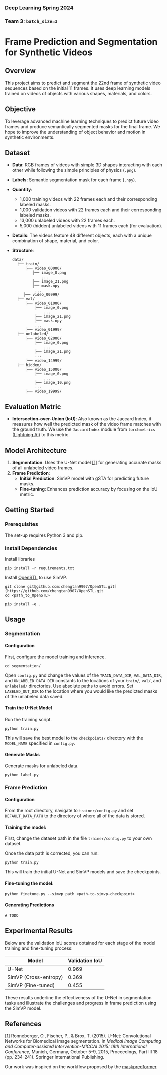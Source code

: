 ### Deep Learning Spring 2024
### Team 3: `batch_size=3`

# Frame Prediction and Segmentation for Synthetic Videos

## Overview
This project aims to predict and segment the 22nd frame of synthetic video sequences based on the initial 11 frames. It uses deep learning models trained on videos of objects with various shapes, materials, and colors.

## Objective
To leverage advanced machine learning techniques to predict future video frames and produce semantically segmented masks for the final frame. We hope to improve the understanding of object behavior and motion in synthetic environments.

## Dataset
- **Data**: RGB frames of videos with simple 3D shapes interacting with each other while following the simple principles of physics (`.png`).
- **Labels**: Semantic segmentation mask for each frame (`.npy`).
- **Quantity**:
    - 1,000 training videos with 22 frames each and their corresponding labeled masks.
    - 1,000 validation videos with 22 frames each and their corresponding labeled masks.
    - 13,000 unlabeled videos with 22 frames each.
    - 5,000 (hidden) unlabeled videos with 11 frames each (for evaluation).
- **Details**: The videos feature 48 different objects, each with a unique combination of shape, material, and color.
- **Structure**:

  ```
  data/
    ├── train/
        ├── video_00000/
           ├── image_0.png
               ...
           ├── image_21.png
           ├── mask.npy
            ...
       ├── video_00999/
    ├── val/
        ├── video_01000/
            ├── image_0.png
                ...
            ├── image_21.png
            ├── mask.npy
            ...
        ├── video_01999/
    ├── unlabeled/
        ├── video_02000/
            ├── image_0.png
                ...
            ├── image_21.png
            ...
        ├── video_14999/
    ├── hidden/
        ├── video_15000/
            ├── image_0.png
                ...
            ├── image_10.png
            ...
        ├── video_19999/
  ```

## Evaluation Metric
- **Intersection-over-Union (IoU)**: Also known as the Jaccard Index, it measures how well the predicted mask of the video frame matches with the ground truth. We use the `JaccardIndex` module from `torchmetrics` ([Lightning AI](https://lightning.ai/docs/torchmetrics/stable/classification/jaccard_index.html)) to this metric.

## Model Architecture
1. **Segmentation**: Uses the U-Net model [[1]](#1) for generating accurate masks of all unlabeled video frames.
2. **Frame Prediction**:
   - **Initial Prediction**: SimVP model with gSTA for predicting future masks.
   - **Fine-tuning**: Enhances prediction accuracy by focusing on the IoU metric.

## Getting Started

### Prerequisites
The set-up requires Python 3 and pip.

### Install Dependencies
Install libraries
```
pip install -r requirements.txt

```

Install [OpenSTL](https://github.com/chengtan9907/OpenSTL) to use SimVP.
```
git clone git@github.com:chengtan9907/OpenSTL.git](https://github.com/chengtan9907/OpenSTL.git
cd <path_to_OpenSTL>

pip install -e .
```

## Usage

### Segmentation

#### Configuration

First, configure the model training and inference.

```
cd segmentation/
```

Open `config.py` and change the values of the `TRAIN_DATA_DIR`, `VAL_DATA_DIR`, and `UNLABELED_DATA_DIR` constants to the locations of your `train/`, `val/`, and `unlabeled/` directories. Use absolute paths to avoid errors. Set `LABELED_OUT_DIR` to the location where you would like the predicted masks of the unlabeled data saved.

#### Train the U-Net Model

Run the training script.

```
python train.py
```

This will save the best model to the `checkpoints/` directory with the `MODEL_NAME` specified in `config.py`.

#### Generate Masks

Generate masks for unlabeled data.

```
python label.py
```

### Frame Prediction

#### Configuration

From the root directory, navigate to `trainer/config.py` and set `DEFAULT_DATA_PATH` to the directory of where all of the data is stored.


#### Training the model:
First, change the dataset path in the file `trainer/config.py` to your own
dataset.

Once the data path is corrected, you can run:

`python train.py`

This will train the initial U-Net and SimVP models and save the checkpoints.

#### Fine-tuning the model:
`python finetune.py --simvp_path <path-to-simvp-checkpoint>`

#### Generating Predictions

`# TODO`

## Experimental Results

Below are the validation IoU scores obtained for each stage of the model training and fine-tuning process:

| Model                 | Validation IoU |
|-----------------------|----------------|
| U-Net                 | 0.969          |
| SimVP (Cross-entropy) | 0.369          |
| SimVP (Fine-tuned)    | 0.455          |

These results underline the effectiveness of the U-Net in segmentation tasks and illustrate the challenges and progress in frame prediction using the SimVP model.

## References

<a id="1">[1]</a> 
Ronneberger, O., Fischer, P., & Brox, T. (2015). U-Net: Convolutional Networks for Biomedical Image segmentation. In _Medical Image Computing and Computer-assisted Intervention-MICCAI 2015: 18th International Conference_, Munich, Germany, October 5-9, 2015, Proceedings, Part III 18 (pp. 234-241). Springer International Publishing.

Our work was inspired on the workflow proposed by the [maskpredformer](https://github.com/eneserciyes/maskpredformer).
